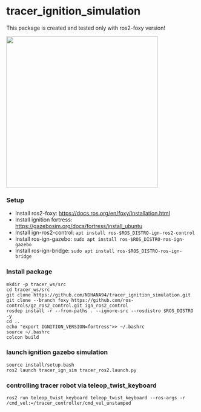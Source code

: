 # tracer_ignition_simulation
This package is created and tested only with ros2-foxy version!

<!-- ![image](https://www.trossenrobotics.com/Shared/Images/Product/AgileX-Tracer-AGV/Tracer-side2.jpg) -->
<img src="https://www.trossenrobotics.com/Shared/Images/Product/AgileX-Tracer-AGV/Tracer-side2.jpg" width="400" height="400">


### Setup
* Install ros2-foxy: https://docs.ros.org/en/foxy/Installation.html
* Install ignition fortress: https://gazebosim.org/docs/fortress/install_ubuntu
* Install ign-ros2-control: `apt install ros-$ROS_DISTRO-ign-ros2-control`
* Install ros-ign-gazebo: `sudo apt install ros-$ROS_DISTRO-ros-ign-gazebo`
* Install ros-ign-bridge: `sudo apt install ros-$ROS_DISTRO-ros-ign-bridge`

### Install package
```
mkdir -p tracer_ws/src
cd tracer_ws/src
git clone https://github.com/NDHANA94/tracer_ignition_simulation.git
git clone --branch foxy https://github.com/ros-controls/gz_ros2_control.git ign_ros2_control
rosdep install -r --from-paths . --ignore-src --rosdistro $ROS_DISTRO -y
cd ..
echo "export IGNITION_VERSION=fortress">> ~/.bashrc
source ~/.bashrc
colcon build
```

### launch ignition gazebo simulation
```
source install/setup.bash
ros2 launch tracer_ign_sim tracer_ros2.launch.py
```

### controlling tracer robot via teleop_twist_keyboard
```
ros2 run teleop_twist_keyboard teleop_twist_keyboard --ros-args -r /cmd_vel:=/tracer_controller/cmd_vel_unstamped
```

